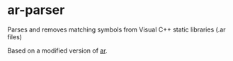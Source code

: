 # ar-parser
Parses and removes matching symbols from Visual C++ static libraries (.ar files)

Based on a modified version of [ar](https://github.com/vidstige/ar/).
